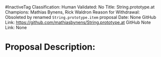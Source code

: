 #InactiveTag
Classification:
Human Validated: No
Title: String.prototype.at
Champions: Mathias Bynens, Rick Waldron
Reason for Withdrawal: Obsoleted by renamed `String.prototype.item` proposal
Date: None
GitHub Link: https://github.com/mathiasbynens/String.prototype.at
GitHub Note Link: None

# Proposal Description:
